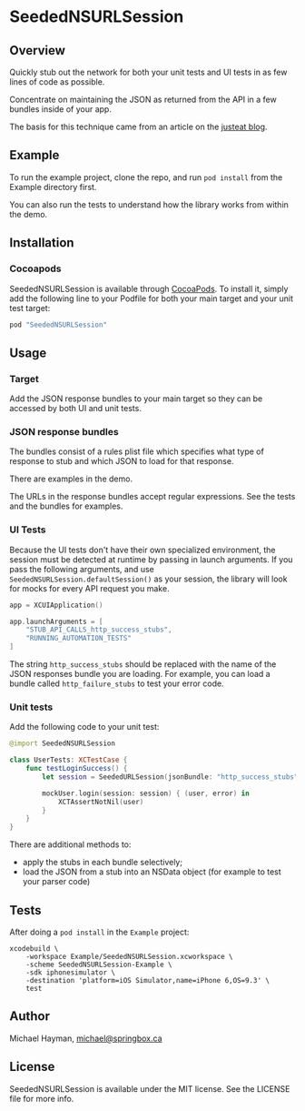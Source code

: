 # SeededNSURLSession

## Overview

Quickly stub out the network for both your unit tests and UI tests in as few lines of
code as possible.

Concentrate on maintaining the JSON as returned from the API in a few bundles inside of your app.

The basis for this technique came from an article on the
[justeat blog](http://tech.just-eat.com/2015/11/23/offline-ui-testing-on-ios-with-stubs/).

## Example

To run the example project, clone the repo, and run `pod install` from the Example directory first.

You can also run the tests to understand how the library works from within the demo.

## Installation

### Cocoapods

SeededNSURLSession is available through [CocoaPods](http://cocoapods.org). To install
it, simply add the following line to your Podfile for both your main target and your
unit test target:

```ruby
pod "SeededNSURLSession"
```

## Usage

### Target

Add the JSON response bundles to your main target so they can be accessed by both UI
and unit tests.

### JSON response bundles

The bundles consist of a rules plist file which specifies what type of response to stub
and which JSON to load for that response.

There are examples in the demo.

The URLs in the response bundles accept regular expressions. See the tests and the
bundles for examples.

### UI Tests

Because the UI tests don't have their own specialized environment, the session must
be detected at runtime by passing in launch arguments.  If you pass the following
arguments, and use `SeededNSURLSession.defaultSession()` as your session, the
library will look for mocks for every API request you make.

```swift
app = XCUIApplication()

app.launchArguments = [
    "STUB_API_CALLS_http_success_stubs",
    "RUNNING_AUTOMATION_TESTS"
]
```

The string `http_success_stubs` should be replaced with the name of the
JSON responses bundle you are loading. For example, you can load a bundle called
`http_failure_stubs` to test your error code.

### Unit tests

Add the following code to your unit test:

```swift
@import SeededNSURLSession

class UserTests: XCTestCase {
	func testLoginSuccess() {
        let session = SeededURLSession(jsonBundle: "http_success_stubs")

		mockUser.login(session: session) { (user, error) in
			XCTAssertNotNil(user)
		}
	}
}
```
There are additional methods to:

* apply the stubs in each bundle selectively;
* load the JSON from a stub into an NSData object (for example to test your parser code)

## Tests

After doing a `pod install` in the `Example` project:

```
xcodebuild \
    -workspace Example/SeededNSURLSession.xcworkspace \
    -scheme SeededNSURLSession-Example \
    -sdk iphonesimulator \
    -destination 'platform=iOS Simulator,name=iPhone 6,OS=9.3' \
    test
````

## Author

Michael Hayman, michael@springbox.ca

## License

SeededNSURLSession is available under the MIT license. See the LICENSE file for more info.

